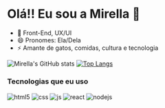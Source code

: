 # Olá!! Eu sou a Mirella 🌻

- 🌱 Front-End, UX/UI
- 😄 Pronomes: Ela/Dela 
- ⚡ Amante de gatos, comidas, cultura e tecnologia 
 

![Mirella's GitHub stats](https://github-readme-stats.vercel.app/api?username=mdsb1&show_icons=true&theme=moltack)
[![Top Langs](https://github-readme-stats.vercel.app/api/top-langs/?username=mdsb1&show_icons=true&theme=moltack)](https://github.com/mdsb1/github-readme-stats)
 

### Tecnologias que eu uso
<div style="display: inline_block">
  <img align="center" alt="html5" src="https://img.shields.io/badge/HTML5-E34F26?style=for-the-badge&logo=html5&logoColor=white" />
  <img align="center" alt="css" src="https://img.shields.io/badge/CSS3-1572B6?style=for-the-badge&logo=css3&logoColor=white" />
  <img align="center" alt="js" src="https://img.shields.io/badge/JavaScript-F7DF1E?style=for-the-badge&logo=javascript&logoColor=black" />
  <img align="center" alt="react" src="https://img.shields.io/badge/React-20232A?style=for-the-badge&logo=react&logoColor=61DAFB" />
  <img align="center" alt="nodejs" src="https://img.shields.io/badge/Node.js-43853D?style=for-the-badge&logo=node.js&logoColor=white" />
 
</div><br/>

